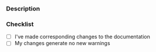 ### Description

<!-- Summary of the change -->

### Checklist

- [ ] I've made corresponding changes to the documentation
- [ ] My changes generate no new warnings
